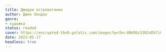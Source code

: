 ```yaml
---
title: Джерри островитянин
author: Джек Лондон
genre:
- художка
status: readed
cover: https://encrypted-tbn0.gstatic.com/images?q=tbn:ANd9GcS3NJnDh7iCLU4o_CB-cReZTX4nZqEsVAlRSw&s
date: 2023-05-17
headless: true
---
```


